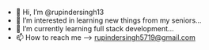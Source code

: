 - 👋 Hi, I’m @rupindersingh13
- 👀 I’m interested in learning new things from my seniors...
- 🌱 I’m currently learning full stack development...
- 📫 How to reach me --> rupindersingh5719@gmail.com


